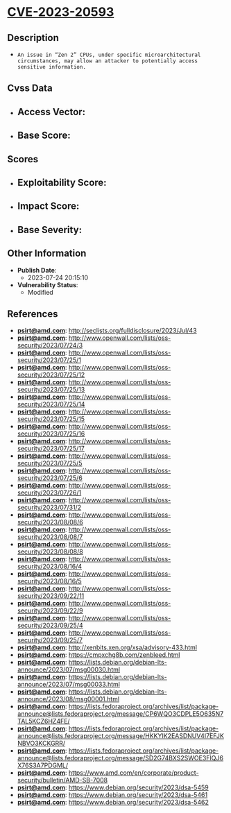 
# [CVE-2023-20593](https://cve.mitre.org/cgi-bin/cvename.cgi?name=CVE-2023-20593)

## Description

- `An issue in “Zen 2” CPUs, under specific microarchitectural circumstances, may allow an attacker to potentially access sensitive information.`

## Cvss Data

- **Access Vector**:
  - 
- **Base Score**:
  - 

## Scores

- **Exploitability Score**:
  - 
- **Impact Score**:
  - 
- **Base Severity**:
  - 

## Other Information

- **Publish Date**:
  - 2023-07-24 20:15:10
- **Vulnerability Status**:
  - Modified

## References

- **psirt@amd.com**: http://seclists.org/fulldisclosure/2023/Jul/43
- **psirt@amd.com**: http://www.openwall.com/lists/oss-security/2023/07/24/3
- **psirt@amd.com**: http://www.openwall.com/lists/oss-security/2023/07/25/1
- **psirt@amd.com**: http://www.openwall.com/lists/oss-security/2023/07/25/12
- **psirt@amd.com**: http://www.openwall.com/lists/oss-security/2023/07/25/13
- **psirt@amd.com**: http://www.openwall.com/lists/oss-security/2023/07/25/14
- **psirt@amd.com**: http://www.openwall.com/lists/oss-security/2023/07/25/15
- **psirt@amd.com**: http://www.openwall.com/lists/oss-security/2023/07/25/16
- **psirt@amd.com**: http://www.openwall.com/lists/oss-security/2023/07/25/17
- **psirt@amd.com**: http://www.openwall.com/lists/oss-security/2023/07/25/5
- **psirt@amd.com**: http://www.openwall.com/lists/oss-security/2023/07/25/6
- **psirt@amd.com**: http://www.openwall.com/lists/oss-security/2023/07/26/1
- **psirt@amd.com**: http://www.openwall.com/lists/oss-security/2023/07/31/2
- **psirt@amd.com**: http://www.openwall.com/lists/oss-security/2023/08/08/6
- **psirt@amd.com**: http://www.openwall.com/lists/oss-security/2023/08/08/7
- **psirt@amd.com**: http://www.openwall.com/lists/oss-security/2023/08/08/8
- **psirt@amd.com**: http://www.openwall.com/lists/oss-security/2023/08/16/4
- **psirt@amd.com**: http://www.openwall.com/lists/oss-security/2023/08/16/5
- **psirt@amd.com**: http://www.openwall.com/lists/oss-security/2023/09/22/11
- **psirt@amd.com**: http://www.openwall.com/lists/oss-security/2023/09/22/9
- **psirt@amd.com**: http://www.openwall.com/lists/oss-security/2023/09/25/4
- **psirt@amd.com**: http://www.openwall.com/lists/oss-security/2023/09/25/7
- **psirt@amd.com**: http://xenbits.xen.org/xsa/advisory-433.html
- **psirt@amd.com**: https://cmpxchg8b.com/zenbleed.html
- **psirt@amd.com**: https://lists.debian.org/debian-lts-announce/2023/07/msg00030.html
- **psirt@amd.com**: https://lists.debian.org/debian-lts-announce/2023/07/msg00033.html
- **psirt@amd.com**: https://lists.debian.org/debian-lts-announce/2023/08/msg00001.html
- **psirt@amd.com**: https://lists.fedoraproject.org/archives/list/package-announce@lists.fedoraproject.org/message/CP6WQO3CDPLE5O635N7TAL5KCZ6HZ4FE/
- **psirt@amd.com**: https://lists.fedoraproject.org/archives/list/package-announce@lists.fedoraproject.org/message/HKKYIK2EASDNUV4I7EFJKNBVO3KCKGRR/
- **psirt@amd.com**: https://lists.fedoraproject.org/archives/list/package-announce@lists.fedoraproject.org/message/SD2G74BXS2SWOE3FIQJ6X76S3A7PDGML/
- **psirt@amd.com**: https://www.amd.com/en/corporate/product-security/bulletin/AMD-SB-7008
- **psirt@amd.com**: https://www.debian.org/security/2023/dsa-5459
- **psirt@amd.com**: https://www.debian.org/security/2023/dsa-5461
- **psirt@amd.com**: https://www.debian.org/security/2023/dsa-5462
